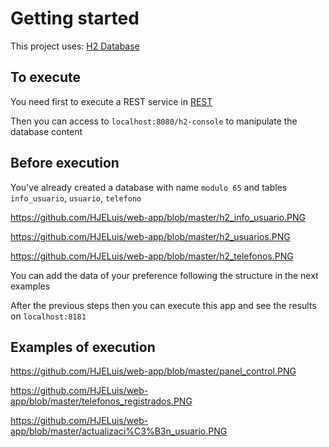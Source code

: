 # Getting started

This project uses: [H2 Database](https://www.h2database.com/html/main.html) 

## To execute

You need first to execute a REST service in [REST](https://github.com/HJELuis/rest-service)

Then you can access to `localhost:8080/h2-console` to manipulate the database content

## Before execution

You've already created a database with name `modulo 65` and tables `info_usuario`, `usuario`, `telefono`

https://github.com/HJELuis/web-app/blob/master/h2_info_usuario.PNG

https://github.com/HJELuis/web-app/blob/master/h2_usuarios.PNG

https://github.com/HJELuis/web-app/blob/master/h2_telefonos.PNG

You can add the data of your preference following the structure in the next examples

After the previous steps then you can execute this app and see the results on `localhost:8181`

## Examples of execution

https://github.com/HJELuis/web-app/blob/master/panel_control.PNG

https://github.com/HJELuis/web-app/blob/master/telefonos_registrados.PNG

https://github.com/HJELuis/web-app/blob/master/actualizaci%C3%B3n_usuario.PNG
